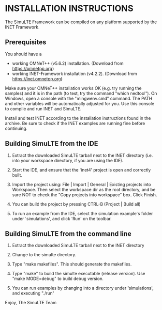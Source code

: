INSTALLATION INSTRUCTIONS
=========================

The SimuLTE Framework can be compiled on any platform supported by the INET Framework.


Prerequisites
-------------

You should have a 
- working OMNeT++ (v5.6.2) installation. (Download from https://omnetpp.org)
- working INET-Framework installation (v4.2.2). (Download from https://inet.omnetpp.org)

Make sure your OMNeT++ installation works OK (e.g. try running the samples)
and it is in the path (to test, try the command "which nedtool"). On
Windows, open a console with the "mingwenv.cmd" command. The PATH and other
variables will be automatically adjusted for you. Use this console to compile
and run INET and SimuLTE.

Install and test INET according to the installation instructions found in the archive.
Be sure to check if the INET examples are running fine before continuing.


Building SimuLTE from the IDE
-----------------------------

1. Extract the downloaded SimuLTE tarball next to the INET directory
   (i.e. into your workspace directory, if you are using the IDE).

2. Start the IDE, and ensure that the 'inet4' project is open and correctly built.

3. Import the project using: File | Import | General | Existing projects into Workspace.
   Then select the workspace dir as the root directory, and be sure NOT to check the
   "Copy projects into workspace" box. Click Finish.

4. You can build the project by pressing CTRL-B (Project | Build all)

5. To run an example from the IDE, select the simulation example's folder under 
   'simulations', and click 'Run' on the toolbar.


Building SimuLTE from the command line
--------------------------------------

1. Extract the downloaded SimuLTE tarball next to the INET directory

2. Change to the simulte directory.

3. Type "make makefiles". This should generate the makefiles.

4. Type "make" to build the simulte executable (release version). Use "make MODE=debug"
   to build debug version.

5. You can run examples by changing into a directory under 'simulations', and 
   executing "./run"


Enjoy, 
The SimuLTE Team

